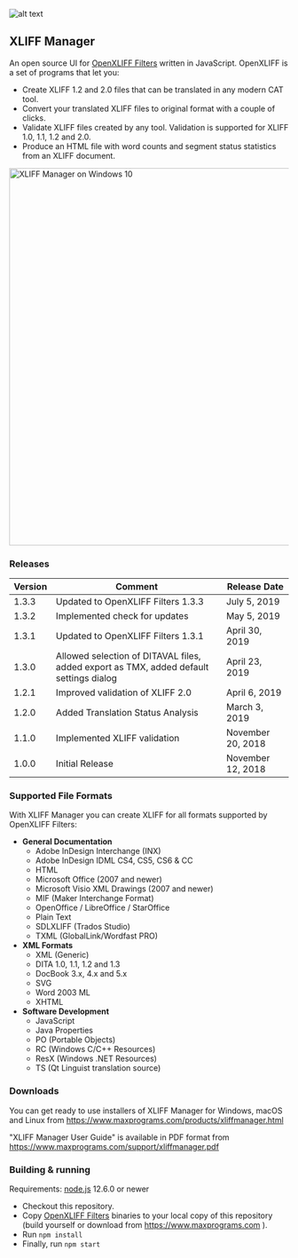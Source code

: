 ![alt text](https://maxprograms.com/images/openxliff_s.png "Open Xliff Filters")

## XLIFF Manager

An open source UI for 
[OpenXLIFF Filters](https://github.com/rmraya/OpenXLIFF) written in JavaScript. OpenXLIFF is a set of programs that let you:

 - Create XLIFF 1.2 and 2.0 files that can be translated in any modern CAT tool.
 - Convert your translated XLIFF files to original format with a couple of clicks.
 - Validate XLIFF files created by any tool. Validation is supported for XLIFF 1.0, 1.1, 1.2 and 2.0.
 - Produce an HTML file with word counts and segment status statistics from an XLIFF document.

<img src="https://www.maxprograms.com/images/XliffManager3.png" alt="XLIFF Manager on Windows 10" width="680"/>

### Releases

Version | Comment | Release Date
--------|---------|-------------
1.3.3 | Updated to OpenXLIFF Filters 1.3.3 | July 5, 2019
1.3.2 | Implemented check for updates | May 5, 2019
1.3.1 | Updated to OpenXLIFF Filters 1.3.1 | April 30, 2019
1.3.0 | Allowed selection of DITAVAL files, added export as TMX, added default settings dialog | April 23, 2019
1.2.1 | Improved validation of XLIFF 2.0 | April 6, 2019
1.2.0 | Added Translation Status Analysis | March 3, 2019
1.1.0 | Implemented XLIFF validation| November 20, 2018
1.0.0 | Initial Release | November 12, 2018

### Supported File Formats

With XLIFF Manager you can create XLIFF for all formats supported by OpenXLIFF Filters:

- **General Documentation**
  - Adobe InDesign Interchange (INX)
  - Adobe InDesign IDML CS4, CS5, CS6 & CC
  - HTML
  - Microsoft Office (2007 and newer)
  - Microsoft Visio XML Drawings (2007 and newer)
  - MIF (Maker Interchange Format)
  - OpenOffice / LibreOffice / StarOffice
  - Plain Text
  - SDLXLIFF (Trados Studio)
  - TXML (GlobalLink/Wordfast PRO)   
- **XML Formats**
  - XML (Generic)
  - DITA 1.0, 1.1, 1.2 and 1.3
  - DocBook 3.x, 4.x and 5.x
  - SVG
  - Word 2003 ML
  - XHTML 
- **Software Development**
  - JavaScript
  - Java Properties
  - PO (Portable Objects)
  - RC (Windows C/C++ Resources)
  - ResX (Windows .NET Resources)
  - TS (Qt Linguist translation source)

### Downloads

You can get ready to use installers of XLIFF Manager for Windows, macOS and Linux from https://www.maxprograms.com/products/xliffmanager.html

"XLIFF Manager User Guide" is available in PDF format from https://www.maxprograms.com/support/xliffmanager.pdf 

### Building & running

Requirements: 
[node.js](https://nodejs.org) 12.6.0 or newer

- Checkout this repository.
- Copy [OpenXLIFF Filters](https://github.com/rmraya/OpenXLIFF) binaries to your local copy of this repository (build yourself or download from https://www.maxprograms.com ).
- Run `npm install`
- Finally, run `npm start`



